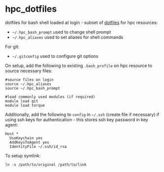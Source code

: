 # hpc_dotfiles
dotfiles for bash shell loaded at login - subset of [dotfiles](https://github.com/caseyyoungflesh/dotfiles) for hpc resources:

 * `~/.hpc_bash_prompt` used to change shell prompt
 * `~/.hpc_aliases` used to set aliases for shell commands

For git:

 * `~/.gitconfig` used to configure git options

On setup, add the following to existing `.bash_profile` on hpc resource to source necessary files:

```
#source files on login
source ~/.hpc_aliases
source ~/.hpc_bash_prompt

#load commonly used modules (if required)
module load git
module load torque
```

Additionally, add the following to `config` in `~/.ssh` (create file if necessary) if using ssh keys for authentication - this stores ssh key password in key agent:

```
Host *
  UseKeychain yes
  AddKeysToAgent yes
  IdentityFile ~/.ssh/id_rsa
```
To setup symlink:

```
ln -s /path/to/original /path/to/link
```

